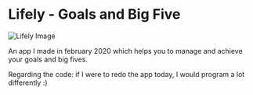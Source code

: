 # Lifely - Goals and Big Five
![Lifely Image](https://lh3.googleusercontent.com/ws4ie9mB5NUfaz7Y6ZTJ_f00VGEj9_uS-DIg0szSntYE7SIfkJZqfaaQkc21t2GRlvpI)

 An app I made in february 2020 which helps you to manage and achieve your goals and big fives.
 
 Regarding the code: if I were to redo the app today, I would program a lot differently :)
